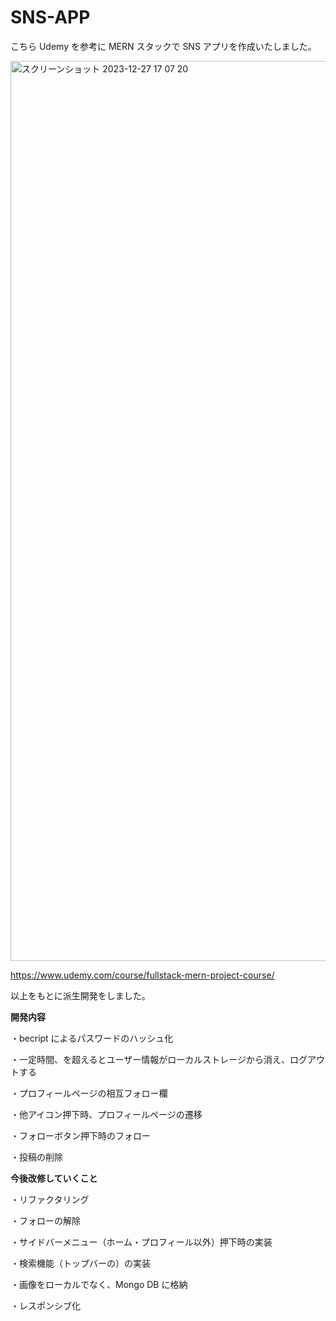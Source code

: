 # **SNS-APP**

こちら Udemy を参考に MERN スタックで SNS アプリを作成いたしました。


<img width="1440" alt="スクリーンショット 2023-12-27 17 07 20" src="https://github.com/nok181701/sns-app/assets/127045784/c6b60f32-f888-43a7-8631-709233621aad">


https://www.udemy.com/course/fullstack-mern-project-course/

以上をもとに派生開発をしました。

**開発内容**


・becript によるパスワードのハッシュ化

・一定時間、を超えるとユーザー情報がローカルストレージから消え、ログアウトする

・プロフィールページの相互フォロー欄

・他アイコン押下時、プロフィールページの遷移

・フォローボタン押下時のフォロー

・投稿の削除


**今後改修していくこと**

・リファクタリング

・フォローの解除

・サイドバーメニュー（ホーム・プロフィール以外）押下時の実装

・検索機能（トップバーの）の実装

・画像をローカルでなく、Mongo DB に格納

・レスポンシブ化


